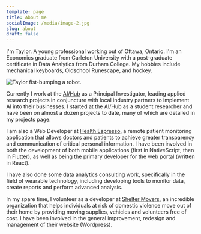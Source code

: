 ```yaml
---
template: page
title: About me
socialImage: /media/image-2.jpg
slug: about
draft: false
---
```

I'm Taylor. A young professional working out of Ottawa, Ontario. I'm an Economics graduate from Carleton University with a post-graduate certificate in Data Analytics from Durham College. My hobbies include mechanical keyboards, Oldschool Runescape, and hockey.

![Taylor fist-bumping a robot.](/media/robot.jpg "Robot Fist Bump")

Currently I work at the [AI/Hub](https://durhamcollege.ca/about/office-of-research-services-innovation-and-entrepreneurship-orsie/the-ai-hub) as a Principal Investigator, leading applied research projects in conjuncture with local industry partners to implement AI into their businesses. I started at the AI/Hub as a student researcher and have been on almost a dozen projects to date, many of which are detailed in my projects page.

I am also a Web Developer at [Health Espresso](https://healthespresso.com/), a remote patient monitoring application that allows doctors and patients to achieve greater transparency and communication of critical personal information. I have been involved in both the development of both mobile applications (first in NativeScript, then in Flutter), as well as being the primary developer for the web portal (written in React).

 I have also done some data analytics consulting work, specifically in the field of wearable technology, including developing tools to monitor data, create reports and perform advanced analysis.

In my spare time, I volunteer as a developer at [Shelter Movers](http://sheltermovers.com/), an incredible organization that helps individuals at risk of domestic violence move out of their home by providing moving supplies, vehicles and volunteers free of cost. I have been involved in the general improvement, redesign and management of their website (Wordpress).